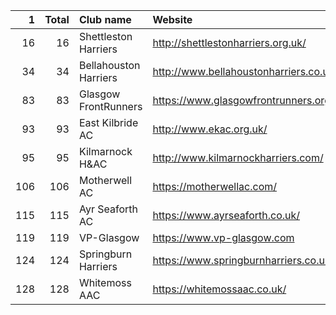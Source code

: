 |   1 |   Total | Club name             | Website                                |
|----:|--------:|:----------------------|:---------------------------------------|
|  16 |      16 | Shettleston Harriers  | http://shettlestonharriers.org.uk/     |
|  34 |      34 | Bellahouston Harriers | http://www.bellahoustonharriers.co.uk/ |
|  83 |      83 | Glasgow FrontRunners  | https://www.glasgowfrontrunners.org/   |
|  93 |      93 | East Kilbride AC      | http://www.ekac.org.uk/                |
|  95 |      95 | Kilmarnock H&AC       | http://www.kilmarnockharriers.com/     |
| 106 |     106 | Motherwell AC         | https://motherwellac.com/              |
| 115 |     115 | Ayr Seaforth AC       | https://www.ayrseaforth.co.uk/         |
| 119 |     119 | VP-Glasgow            | https://www.vp-glasgow.com             |
| 124 |     124 | Springburn Harriers   | https://www.springburnharriers.co.uk/  |
| 128 |     128 | Whitemoss AAC         | https://whitemossaac.co.uk/            |